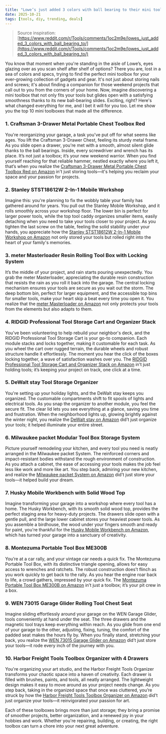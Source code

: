 ```yaml
---
title: "Lowe’s just added 3 colors with ball bearing to their mini tool box"
date: 2025-10-21
tags: [tools, diy, trending, deals]
---
```


> Source inspiration: [https://www.reddit.com/r/Tools/comments/1oc2m9e/lowes_just_added_3_colors_with_ball_bearing_to/](https://www.reddit.com/r/Tools/comments/1oc2m9e/lowes_just_added_3_colors_with_ball_bearing_to/)

You know that moment when you're standing in the aisle of Lowe’s, eyes glazing over as you scan shelf after shelf of options? There you are, lost in a sea of colors and specs, trying to find the perfect mini toolbox for your ever-growing collection of gadgets and gear. It's not just about storing nails and screws; it's about finding a companion for those weekend projects that call out to you from the corners of your home. Now, imagine discovering a mini toolbox that not only fits your tools but glides open with a satisfying smoothness thanks to its new ball-bearing slides. Exciting, right? Here's what changed everything for me, and I bet it will for you too. Let me show you the top 10 mini toolboxes that made all the difference.

### 1. Craftsman 3-Drawer Metal Portable Chest Toolbox Red

You're reorganizing your garage, a task you've put off for what seems like ages. You lift the Craftsman 3-Drawer Chest, feeling its sturdy metal frame. As you slide open a drawer, you're met with a smooth, almost silent glide thanks to the ball bearings. Inside, every screwdriver and wrench has its place. It’s not just a toolbox; it’s your new weekend warrior. When you find yourself reaching for that reliable hammer, nestled exactly where you left it, that’s when you realize the [Craftsman 3-Drawer Metal Portable Chest Toolbox Red on Amazon](http's://wow.amazon.com/s?k=Craftsman+3-Drawer+Metal+Portable+Chest+Toolbox+Red&tag=practo-20) in't just storing tools—it's helping you reclaim your space and your passion for projects.

### 2. Stanley STST18612W 2-In-1 Mobile Workshop

Imagine this: you're planning to fix the wobbly table your family has gathered around for years. You pull out the Stanley Mobile Workshop, and it rolls smoothly across your workshop floor. The lower bin is perfect for larger power tools, while the top tool caddy organizes smaller items, easily detaching when you need to take your tools closer to your project. As you tighten the last screw on the table, feeling the solid stability under your hands, you appreciate how the [Stanley STST18612W 2-In-1 Mobile Workshop on Amazon](http's://wow.amazon.com/s?k=Stanley+STST18612W+2-In-1+Mobile+Workshop&tag=practo-20) not only stored your tools but rolled right into the heart of your family's memories.

### 3. meter Masterloader Resin Rolling Tool Box with Locking System

It’s the middle of your project, and rain starts pouring unexpectedly. You grab the meter Masterloader, appreciating the durable resin construction that resists the rain as you roll it back into the garage. The central locking mechanism ensures your tools are secure as you wait out the storm. The deep bottom bin, perfect for larger equipment, and the accessible top bins for smaller tools, make your heart skip a beat every time you open it. You realize that the [meter Masterloader on Amazon](http's://wow.amazon.com/s?k=meter+Masterloader+Resin+Rolling+Tool+Box&tag=practo-20) not only protects your tools from the elements but also adapts to them.

### 4. RIDGID Professional Tool Storage Cart and Organizer Stack

You’ve been volunteering to help rebuild your neighbor's deck, and the RIDGID Professional Tool Storage Cart is your go-to companion. Each module stacks and locks together, making it customable for each task. As you wheel the cart over rugged terrain, the durable wheels and robust structure handle it effortlessly. The moment you hear the click of the boxes locking together, a wave of satisfaction washes over you. The [RIDGID Professional Tool Storage Cart and Organizer Stack on Amazon](http's://wow.amazon.com/s?k=RIDGID+Professional+Tool+Storage+Cart+and+Organizer+Stack&tag=practo-20) in’t just holding tools; it’s keeping your project on track, one click at a time.

### 5. DeWalt stay Tool Storage Organizer

You're setting up your holiday lights, and the DeWalt stay keeps you organized. The customable compartments shift to fit spools of lights and electrical tools. As you snap the organizer to another module, you feel the secure fit. The clear lid lets you see everything at a glance, saving you time and frustration. When the neighborhood lights up, glowing brightly against the winter night, you realize the [DeWalt stay on Amazon](http's://wow.amazon.com/s?k=DeWalt+stay+Tool+Storage+Organizer&tag=practo-20) did’t just organize your tools; it helped illuminate your entire street.

### 6. Milwaukee packet Modular Tool Box Storage System

Picture yourself remodeling your kitchen, and every tool you need is neatly arranged in the Milwaukee packet System. The reinforced corners and impact-resistant bodies withstand the rough environment of construction. As you attach a cabinet, the ease of accessing your tools makes the job feel less like work and more like art. You step back, admiring your new kitchen, and realize the [Milwaukee packet System on Amazon](http's://wow.amazon.com/s?k=Milwaukee+packet+Modular+Tool+Box+Storage+System&tag=practo-20) did't just store your tools—it helped build your dream.

### 7. Husky Mobile Workbench with Solid Wood Top

Imagine transforming your garage into a workshop where every tool has a home. The Husky Workbench, with its smooth solid wood top, provides the perfect staging area for heavy-duty projects. The drawers slide open with a gentle pull, and the large lower cabinet stores your heaviest power tools. As you assemble a birdhouse, the wood under your fingers smooth and ready for paint, you're thankful for the [Husky Mobile Workbench on Amazon](http's://wow.amazon.com/s?k=Husky+Mobile+Workbench+with+Solid+Wood+Top&tag=practo-20), which has turned your garage into a sanctuary of creativity.

### 8. Montezuma Portable Tool Box ME300B

You’re at a car rally, and your vintage car needs a quick fix. The Montezuma Portable Tool Box, with its distinctive triangle opening, allows for easy access to wrenches and ratchets. The robust construction does’t flinch as you work quickly to get back to the rally. As you hear the engine roar back to life, a crowd gathers, impressed by your quick fix. The [Montezuma Portable Tool Box ME300B on Amazon](http's://wow.amazon.com/s?k=Montezuma+Portable+Tool+Box+ME300B&tag=practo-20) in’t just a toolbox; it’s your pit crew in a box.

### 9. WEN 73015 Garage Glider Rolling Tool Chest Seat

Imagine sliding effortlessly around your garage on the WEN Garage Glider, tools conveniently at hand under the seat. The three drawers and the magnetic tool trays keep everything within reach. As you glide from one end of your garage to the other, adjusting, fixing, tuning, the comfort of the padded seat makes the hours fly by. When you finally stand, stretching your back, you realize the [WEN 73015 Garage Glider on Amazon](http's://wow.amazon.com/s?k=WEN+73015+Garage+Glider+Rolling+Tool+Chest+Seat&tag=practo-20) did’t just store your tools—it rode every inch of the journey with you.

### 10. Harbor Freight Tools Toolbox Organizer with 4 Drawers

You're organizing your art studio, and the Harbor Freight Tools Organizer transforms your chaotic space into a haven of creativity. Each drawer is filled with brushes, paints, and tools, all neatly arranged. The lightweight design makes it easy to move around as your project needs change. As you step back, taking in the organized space that once was cluttered, you’re struck by how the [Harbor Freight Tools Toolbox Organizer on Amazon](http's://wow.amazon.com/s?k=Harbor+Freight+Tools+Toolbox+Organizer+with+4+Drawers&tag=practo-20) did’t just organize your tools—it reinvigorated your passion for art.

Each of these toolboxes brings more than just storage; they bring a promise of smoother projects, better organization, and a renewed joy in your hobbies and work. Whether you're repairing, building, or creating, the right toolbox can turn a chore into your next great adventure.
